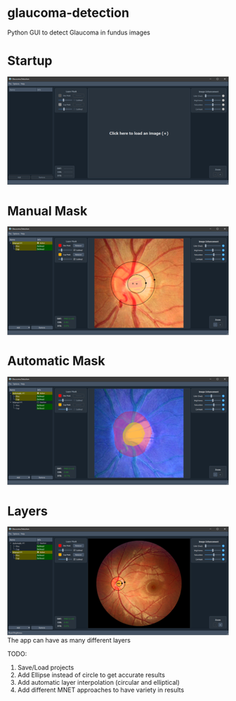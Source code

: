 # glaucoma-detection
Python GUI to detect Glaucoma in fundus images 


# Startup
![datei](images/startup.png)

# Manual Mask
![datei](images/manual.png)

# Automatic Mask
![datei](images/auto.png)

# Layers
![datei](images/layers.png)
The app can have as many different layers


TODO:
  1. Save/Load projects
  2. Add Ellipse instead of circle to get accurate results
  3. Add automatic layer interpolation (circular and elliptical)
  4. Add different MNET approaches to have variety in results

